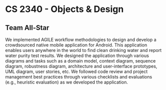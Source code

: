 # CS 2340 - Objects & Design
## Team All-Star
We implemented AGILE workflow methodologies to design and develop a crowdsourced native mobile application for Android. This application enables users anywhere in the world to find clean drinking water and report water purity test results. We designed the application through various diagrams and tasks such as a domain model, context diagram, sequence diagram, robustness diagram, architecture and user-interface prototypes, UML diagram, user stories, etc. We followed code review and project management best practices through various checklists and evaluations (e.g., heuristic evaluation) as we developed the application. <br/>
